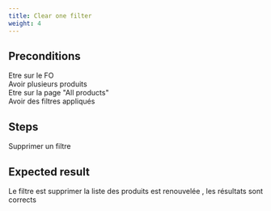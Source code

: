 ```yaml
---
title: Clear one filter
weight: 4
---
```


## Preconditions

Etre sur le FO\
Avoir plusieurs produits\
Etre sur la page "All products"\
Avoir des filtres appliqués
## Steps

Supprimer un filtre

## Expected result

Le filtre est supprimer la liste des produits est renouvelée , les résultats sont corrects

